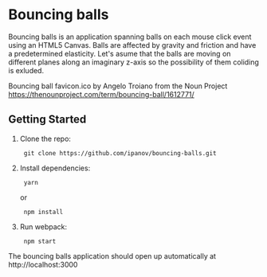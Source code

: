 # Bouncing balls

Bouncing balls is an application spanning balls on each mouse click event using an HTML5 Canvas.
Balls are affected by gravity and friction and have a predetermined elasticity.
Let's asume that the balls are moving on different planes along an imaginary z-axis so the possibility of them coliding is exluded.

Bouncing ball favicon.ico by Angelo Troiano from the Noun Project
<https://thenounproject.com/term/bouncing-ball/1612771/>

## Getting Started

1. Clone the repo:

        git clone https://github.com/ipanov/bouncing-balls.git

2. Install dependencies:

        yarn

    or

        npm install

3. Run webpack:

        npm start

The bouncing balls application should open up automatically at http://localhost:3000
